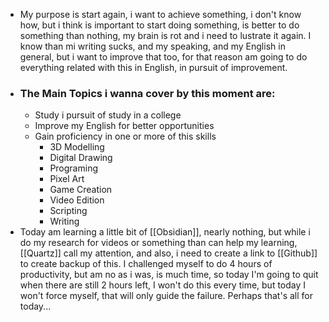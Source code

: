 - My purpose is start again, i want to achieve something, i don't know how, but i think is important to start doing something, is better to do something than nothing, my brain is rot and i need to lustrate it again.
  I know than mi writing sucks, and my speaking, and my English in general, but i want to improve that too, for that reason am going to do everything related with this in English, in pursuit of improvement.
- ### The Main Topics i wanna cover by this moment are:
	- Study i pursuit of study in a college
	- Improve my English for better opportunities
	- Gain proficiency in one or more of this skills
		- 3D Modelling
		- Digital Drawing
		- Programing
		- Pixel Art
		- Game Creation
		- Video Edition
		- Scripting
		- Writing
- Today am learning a little bit of [[Obsidian]], nearly nothing, but while i do my research for videos or something than can help my learning, [[Quartz]] call my attention, and also, i need to create a link to [[Github]] to create backup of this.
  I challenged myself to do 4 hours of productivity, but am no as i was, is much time, so today I'm going to quit when there are still 2 hours left, I won't do this every time, but today I won't force myself, that will only guide the failure.
  Perhaps that's all for today...